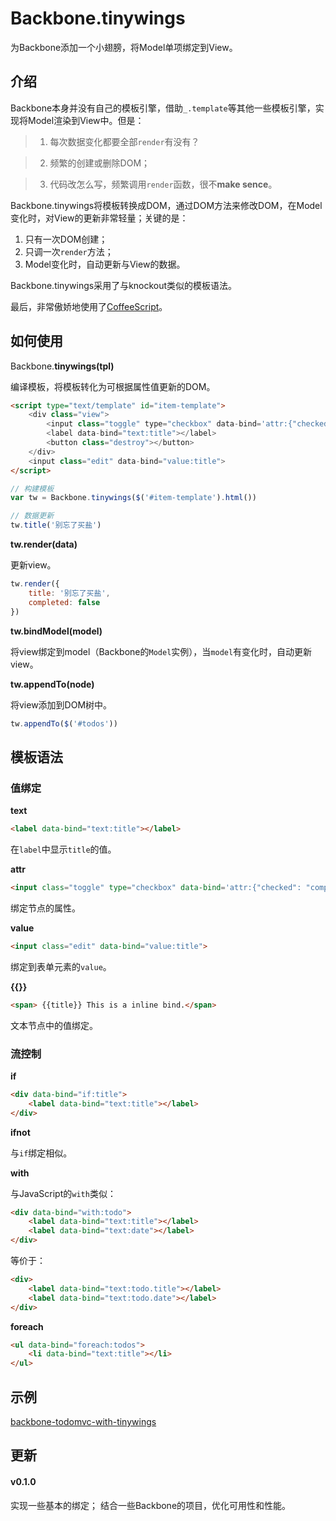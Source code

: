 # Backbone.tinywings

为Backbone添加一个小翅膀，将Model单项绑定到View。

## 介绍

Backbone本身并没有自己的模板引擎，借助`_.template`等其他一些模板引擎，实现将Model渲染到View中。但是：

> 1. 每次数据变化都要全部`render`有没有？

> 2. 频繁的创建或删除DOM；

> 3. 代码改怎么写，频繁调用`render`函数，很不**make sence**。

Backbone.tinywings将模板转换成DOM，通过DOM方法来修改DOM，在Model变化时，对View的更新非常轻量；关键的是：

1. 只有一次DOM创建；
2. 只调一次`render`方法；
3. Model变化时，自动更新与View的数据。

Backbone.tinywings采用了与knockout类似的模板语法。

最后，非常傲娇地使用了[CoffeeScript](http://coffeescript.org/)。

## 如何使用

Backbone.**tinywings(tpl)**

编译模板，将模板转化为可根据属性值更新的DOM。

```html
<script type="text/template" id="item-template">
	<div class="view">
		<input class="toggle" type="checkbox" data-bind='attr:{"checked": "completed"}'>
		<label data-bind="text:title"></label>
		<button class="destroy"></button>
	</div>
	<input class="edit" data-bind="value:title">
</script>
```

```javascript
// 构建模板
var tw = Backbone.tinywings($('#item-template').html())

// 数据更新
tw.title('别忘了买盐')
```

**tw.render(data)**

更新view。

```javascript
tw.render({
	title: '别忘了买盐',
	completed: false
})
```

**tw.bindModel(model)**

将view绑定到model（Backbone的`Model`实例），当`model`有变化时，自动更新view。

**tw.appendTo(node)**

将view添加到DOM树中。

```javascript
tw.appendTo($('#todos'))
```

## 模板语法

### 值绑定

**text**

```html
<label data-bind="text:title"></label>
```

在`label`中显示`title`的值。

**attr**

```html
<input class="toggle" type="checkbox" data-bind='attr:{"checked": "completed"}'>
```
绑定节点的属性。

**value**

```html
<input class="edit" data-bind="value:title">
```

绑定到表单元素的`value`。

**{{}}**

```html
<span> {{title}} This is a inline bind.</span>
```

文本节点中的值绑定。

### 流控制

**if**

```html
<div data-bind="if:title">
	<label data-bind="text:title"></label>
</div>
```

**ifnot**

与`if`绑定相似。

**with**

与JavaScript的`with`类似：

```html
<div data-bind="with:todo">
	<label data-bind="text:title"></label>
	<label data-bind="text:date"></label>
</div>
```

等价于：

```html
<div>
	<label data-bind="text:todo.title"></label>
	<label data-bind="text:todo.date"></label>
</div>
```

**foreach**

```html
<ul data-bind="foreach:todos">
	<li data-bind="text:title"></li>
</ul>
```


## 示例

[backbone-todomvc-with-tinywings](https://github.com/island205/todomvc/tree/gh-pages/architecture-examples/backbone-with-tinywings)


## 更新

#### v0.1.0

实现一些基本的绑定；
结合一些Backbone的项目，优化可用性和性能。